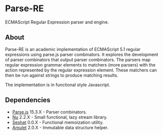 # Parse-RE

ECMAScript Regular Expression parser and engine.

## About

Parse-RE is an academic implementation of ECMAScript 5.1 regular expressions using
parse.js parser combinators. It explores the development of parser combinators
that output parser combinators. The parsers map regular expression grammar elements
to matchers (more parsers) with the action represented by the regular expression
element. These matchers can then be run against strings to produce matching
results.

The implementation is in functional style Javascript.


## Dependencies
* [Parse.js][parse.js] 15.3.X - Parser combinators.
* [Nu][nu] 2.2.X - Small functional, lazy stream library.
* [Seshat][seshat] 0.0.X - Functional memoization utility.
* [Amulet][amulet] 2.0.X - Immutable data structure helper.



[parse.js]: https://github.com/mattbierner/parse.js
[nu]: https://github.com/mattbierner/nu
[seshat]: https://github.com/mattbierner/seshat
[amulet]: https://github.com/mattbierner/amulet
[khepri]: https://github.com/mattbierner/khepri
